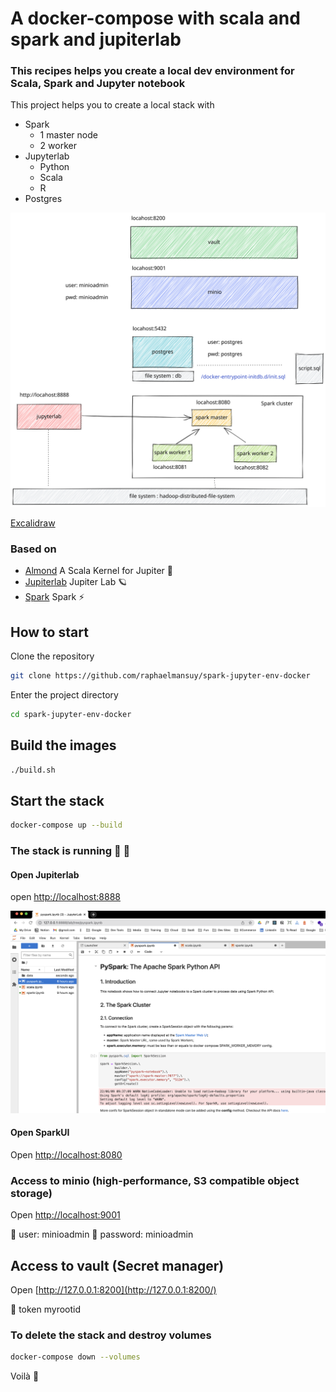 # A docker-compose with scala and spark and jupiterlab

### This recipes helps you create a local dev environment for Scala, Spark and Jupyter notebook

This project helps you to create a local stack with

- Spark
  - 1 master node
  - 2 worker
- Jupyterlab
  - Python
  - Scala
  - R
- Postgres

![Architecture](documentation/architecture.svg)

[Excalidraw](https://excalidraw.com/#room=89d7b8ce88bd1dc8fbdc,jJoaMBfsQHDcqN9P2KLGyw)

### Based on

- [Almond](https://almond.sh/) A Scala Kernel for Jupiter 🥜
- [Jupiterlab](https://jupyter.org/) Jupiter Lab 🪐
- [Spark](https://spark.apache.org/) Spark ⚡️

## How to start

Clone the repository

```bash
git clone https://github.com/raphaelmansuy/spark-jupyter-env-docker
```

Enter the project directory

```bash
cd spark-jupyter-env-docker
```

## Build the images

```bash
./build.sh
```

## Start the stack

```bash
docker-compose up --build
```

### The stack is running 🎉 🚀

#### Open Jupiterlab

open [http://localhost:8888](http://localhost:8888)

![Jupiterlab](./documentation/juopiterlab.png)

#### Open SparkUI

Open [http://localhost:8080](http://localhost:8080)

### Access to minio (high-performance, S3 compatible object storage)

Open [http://localhost:9001](http://localhost:9001)

🧓 user: minioadmin
🔐 password: minioadmin

## Access to vault (Secret manager)

Open [http://127.0.0.1:8200](http://127.0.0.1:8200/)

🔐 token myrootid

### To delete the stack and destroy volumes

```bash
docker-compose down --volumes
```

Voilà 🚀
